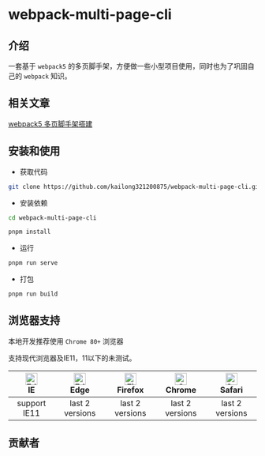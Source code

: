 <h1>webpack-multi-page-cli</h1>

## 介绍

一套基于 `webpack5` 的多页脚手架，方便做一些小型项目使用，同时也为了巩固自己的 `webpack` 知识。

## 相关文章

[webpack5 多页脚手架搭建](https://juejin.cn/post/7083413557278146591)

## 安装和使用

- 获取代码

```bash
git clone https://github.com/kailong321200875/webpack-multi-page-cli.git
```

- 安装依赖

```bash
cd webpack-multi-page-cli

pnpm install

```

- 运行

```bash
pnpm run serve
```

- 打包

```bash
pnpm run build
```

## 浏览器支持

本地开发推荐使用 `Chrome 80+` 浏览器

支持现代浏览器及IE11，11以下的未测试。

| [<img src="https://raw.githubusercontent.com/alrra/browser-logos/master/src/archive/internet-explorer_9-11/internet-explorer_9-11_48x48.png" alt=" Edge" width="24px" height="24px" />](http://godban.github.io/browsers-support-badges/)</br>IE | [<img src="https://raw.githubusercontent.com/alrra/browser-logos/master/src/edge/edge_48x48.png" alt=" Edge" width="24px" height="24px" />](http://godban.github.io/browsers-support-badges/)</br>Edge | [<img src="https://raw.githubusercontent.com/alrra/browser-logos/master/src/firefox/firefox_48x48.png" alt="Firefox" width="24px" height="24px" />](http://godban.github.io/browsers-support-badges/)</br>Firefox | [<img src="https://raw.githubusercontent.com/alrra/browser-logos/master/src/chrome/chrome_48x48.png" alt="Chrome" width="24px" height="24px" />](http://godban.github.io/browsers-support-badges/)</br>Chrome | [<img src="https://raw.githubusercontent.com/alrra/browser-logos/master/src/safari/safari_48x48.png" alt="Safari" width="24px" height="24px" />](http://godban.github.io/browsers-support-badges/)</br>Safari |
| :-: | :-: | :-: | :-: | :-: |
| support IE11 | last 2 versions | last 2 versions | last 2 versions | last 2 versions |

## 贡献者

<!-- readme: collaborators,contributors -start -->
<!-- readme: collaborators,contributors -end -->
